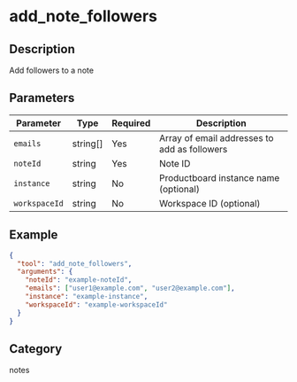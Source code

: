 # add_note_followers

## Description

Add followers to a note

## Parameters

| Parameter     | Type     | Required | Description                                  |
| ------------- | -------- | -------- | -------------------------------------------- |
| `emails`      | string[] | Yes      | Array of email addresses to add as followers |
| `noteId`      | string   | Yes      | Note ID                                      |
| `instance`    | string   | No       | Productboard instance name (optional)        |
| `workspaceId` | string   | No       | Workspace ID (optional)                      |

## Example

```json
{
  "tool": "add_note_followers",
  "arguments": {
    "noteId": "example-noteId",
    "emails": ["user1@example.com", "user2@example.com"],
    "instance": "example-instance",
    "workspaceId": "example-workspaceId"
  }
}
```

## Category

notes
